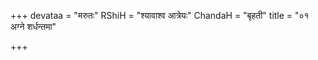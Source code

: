 +++
devataa = "मरुतः"
RShiH = "श्यावाश्व आत्रेयः"
ChandaH = "बृहती"
title = "०१ अग्ने शर्धन्तमा"

+++
